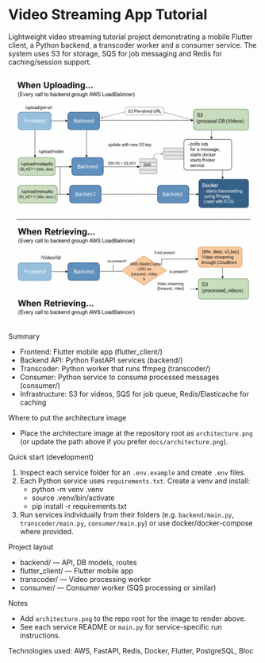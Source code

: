 # Video Streaming App Tutorial

Lightweight video streaming tutorial project demonstrating a mobile Flutter client, a Python backend, a transcoder worker and a consumer service. The system uses S3 for storage, SQS for job messaging and Redis for caching/session support.

![Architecture diagram](architecture.png)

Summary
- Frontend: Flutter mobile app (flutter_client/)
- Backend API: Python FastAPI services (backend/)
- Transcoder: Python worker that runs ffmpeg (transcoder/)
- Consumer: Python service to consume processed messages (consumer/)
- Infrastructure: S3 for videos, SQS for job queue, Redis/Elasticache for caching

Where to put the architecture image
- Place the architecture image at the repository root as `architecture.png` (or update the path above if you prefer `docs/architecture.png`).

Quick start (development)
1. Inspect each service folder for an `.env.example` and create `.env` files.
2. Each Python service uses `requirements.txt`. Create a venv and install:
   - python -m venv .venv
   - source .venv/bin/activate
   - pip install -r requirements.txt
3. Run services individually from their folders (e.g. `backend/main.py`, `transcoder/main.py`, `consumer/main.py`) or use docker/docker-compose where provided.

Project layout
- backend/ — API, DB models, routes
- flutter_client/ — Flutter mobile app
- transcoder/ — Video processing worker
- consumer/ — Consumer worker (SQS processing or similar)

Notes
- Add `architecture.png` to the repo root for the image to render above.
- See each service README or `main.py` for service-specific run instructions.

Technologies used: AWS, FastAPI, Redis, Docker, Flutter, PostgreSQL, Bloc
